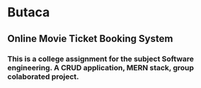 # Butaca

## Online Movie Ticket Booking System
### This is a college assignment for the subject Software engineering. A CRUD application, MERN stack, group colaborated project.  
